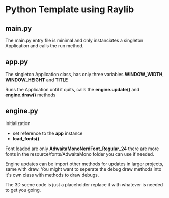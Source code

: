 # Python Template using Raylib


## main.py

The main.py entry file is minimal and only instanciates a singleton Application and calls the run method.

## app.py

The singleton Application class, has only three variables **WINDOW_WIDTH**, **WINDOW_HEIGHT** and **TITLE**

Runs the Application until it quits, calls the **engine.update()** and **engine.draw()** methods

## engine.py

Initialization
+ set reference to the **app** instance
+ **load_fonts()**

Font loaded are only **AdwaitaMonoNerdFont_Regular_24** there are more fonts in the resource/fonts/AdwaitaMono folder you can use if needed.

Engine updates can be import other methods for updates in larger projects, same with draw. You might want to seperate the debug draw methods into it's own class with methods to draw debugs.

The 3D scene code is just a placeholder replace it with whatever is needed to get you going.